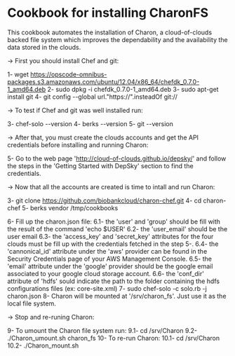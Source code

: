 # Cookbook for installing CharonFS

This cookbook automates the installation of Charon, a cloud-of-clouds backed file system which improves the dependability and the availability the data stored in the clouds. 

-> First you should install Chef and git:

1- wget https://opscode-omnibus-packages.s3.amazonaws.com/ubuntu/12.04/x86_64/chefdk_0.7.0-1_amd64.deb
2- sudo dpkg -i chefdk_0.7.0-1_amd64.deb
3- sudo apt-get install git
4- git config --global url."https://".insteadOf git://

-> To test if Chef and git was well installed run:

3- chef-solo --version
4- berks --version
5- git --version

-> After that, you must create the clouds accounts and get the API credentials before installing and running Charon:

5- Go to the web page 'http://cloud-of-clouds.github.io/depsky/' and follow the steps in the 'Getting Started with DepSky' section to find the credentials.

-> Now that all the accounts are created is time to intall and run Charon:

3- git clone https://github.com/biobankcloud/charon-chef.git
4- cd charon-chef
5- berks vendor /tmp/cookbooks

6- Fill up the charon.json file:
  6.1- the 'user' and 'group' should be fill with the result of the command 'echo $USER'
  6.2- the 'user_email' should be the user email
  6.3- the 'access_key' and 'secret_key' attributes for the four clouds must be fill up with the credentials fetched in the step 5-.
  6.4- the 'cannonical_id' attribute under the 'aws' provider can be found in the Security Credentials page of your AWS Management Console.
  6.5- the 'email' attribute under the 'google' provider should be the google email associated to your google cloud storage account.
  6.6- the 'conf_dir' attribute of 'hdfs' sould indicate the path to the folder containing the hdfs configurations files (ex: core-site.xml) 
7- sudo chef-solo -c solo.rb -j charon.json
8- Charon will be mounted at '/srv/charon_fs'. Just use it as the local file system.

-> Stop and re-runing Charon:

9- To umount the Charon file system run:
  9.1- cd /srv/Charon
  9.2- ./Charon_umount.sh charon_fs
10- To re-run Charon:
  10.1- cd /srv/Charon
  10.2- ./Charon_mount.sh
